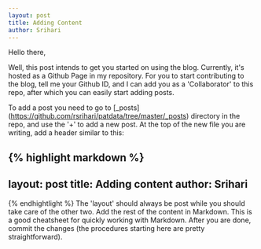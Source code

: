 ```yaml
---
layout: post
title: Adding Content
author: Srihari
---
```

Hello there,

Well, this post intends to get you started on using the blog. Currently, it's hosted as a Github Page in my repository. For you to start contributing to the blog, tell me your Github ID, and I can add you as a 'Collaborator' to this repo, after which you can easily start adding posts.

To add a post you need to go to [\_posts] (https://github.com/rsrihari/patdata/tree/master/_posts) directory in the repo, and use the '+' to add a new post. At the top of the new file you are writing, add a header similar to this:

{% highlight markdown %}
---
layout: post
title: Adding content
author: Srihari
---
{% endhightlight %}
The 'layout' should always be post while you should take care of the other two. Add the rest of the content in Markdown. This is a good cheatsheet for quickly working with Markdown. After you are done, commit the changes (the procedures starting here are pretty straightforward).
